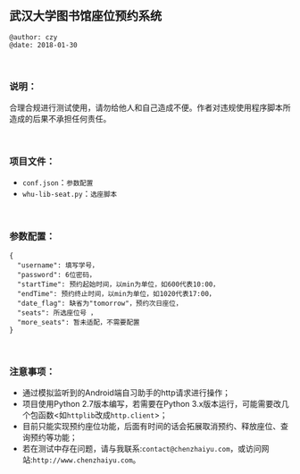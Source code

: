 ## 武汉大学图书馆座位预约系统
```
@author: czy
@date: 2018-01-30
```
&nbsp;

### 说明：
合理合规进行测试使用，请勿给他人和自己造成不便。作者对违规使用程序脚本所造成的后果不承担任何责任。

&nbsp;

### 项目文件：
- `conf.json`：`参数配置`
- `whu-lib-seat.py`：`选座脚本`

&nbsp;

### 参数配置：
```
{
  "username": 填写学号，
  "password": 6位密码，
  "startTime": 预约起始时间，以min为单位，如600代表10:00，
  "endTime": 预约终止时间，以min为单位，如1020代表17:00，
  "date_flag": 缺省为"tomorrow"，预约次日座位，
  "seats": 所选座位号 ， 
  "more_seats": 暂未适配，不需要配置
}
```
&nbsp;

### 注意事项：
- 通过模拟监听到的Android端自习助手的http请求进行操作；
- 项目使用Python 2.7版本编写，若需要在Python 3.x版本运行，可能需要改几个包函数<如`httplib`改成`http.client`>；
- 目前只能实现预约座位功能，后面有时间的话会拓展取消预约、释放座位、查询预约等功能；
- 若在测试中存在问题，请与我联系:`contact@chenzhaiyu.com`，或访问网站:`http://www.chenzhaiyu.com`。

